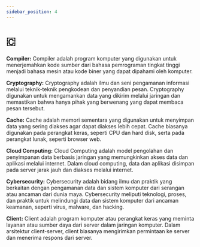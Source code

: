 ```yaml
---
sidebar_position: 4
---
```


# 🇨

**Compiler:** Compiler adalah program komputer yang digunakan untuk menerjemahkan kode sumber dari bahasa pemrograman tingkat tinggi menjadi bahasa mesin atau kode biner yang dapat dipahami oleh komputer.

**Cryptography:** Cryptography adalah ilmu dan seni pengamanan informasi melalui teknik-teknik pengkodean dan penyandian pesan. Cryptography digunakan untuk mengamankan data yang dikirim melalui jaringan dan memastikan bahwa hanya pihak yang berwenang yang dapat membaca pesan tersebut.

**Cache:** Cache adalah memori sementara yang digunakan untuk menyimpan data yang sering diakses agar dapat diakses lebih cepat. Cache biasanya digunakan pada perangkat keras, seperti CPU dan hard disk, serta pada perangkat lunak, seperti browser web.

**Cloud Computing:** Cloud Computing adalah model pengolahan dan penyimpanan data berbasis jaringan yang memungkinkan akses data dan aplikasi melalui internet. Dalam cloud computing, data dan aplikasi disimpan pada server jarak jauh dan diakses melalui internet.

**Cybersecurity:** Cybersecurity adalah bidang ilmu dan praktik yang berkaitan dengan pengamanan data dan sistem komputer dari serangan atau ancaman dari dunia maya. Cybersecurity meliputi teknologi, proses, dan praktik untuk melindungi data dan sistem komputer dari ancaman keamanan, seperti virus, malware, dan hacking.

**Client:** Client adalah program komputer atau perangkat keras yang meminta layanan atau sumber daya dari server dalam jaringan komputer. Dalam arsitektur client-server, client biasanya mengirimkan permintaan ke server dan menerima respons dari server.